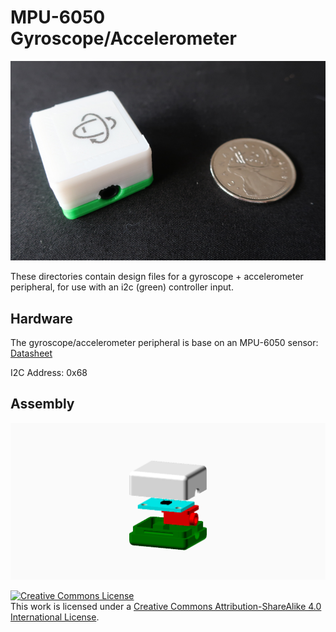 # MPU-6050 Gyroscope/Accelerometer

![Gyroscope/Accelerometer](images/gyro.png)


These directories contain design files for a gyroscope + accelerometer peripheral, for use with an
i2c (green) controller input.


## Hardware

The gyroscope/accelerometer peripheral is base on an MPU-6050 sensor:
<a rel="datasheet" href="https://www.invensense.com/wp-content/uploads/2015/02/MPU-6000-Datasheet1.pdf"> Datasheet</a>

I2C Address: 0x68

## Assembly

![Exploded View](images/gyro_exploded_view.png)

<a rel="license" href="http://creativecommons.org/licenses/by-sa/4.0/">
<img alt="Creative Commons License" style="border-width:0" src="https://i.creativecommons.org/l/by-sa/4.0/88x31.png" />
</a><br />This work is licensed under a <a rel="license" href="http://creativecommons.org/licenses/by-sa/4.0/">
Creative Commons Attribution-ShareAlike 4.0 International License</a>.
